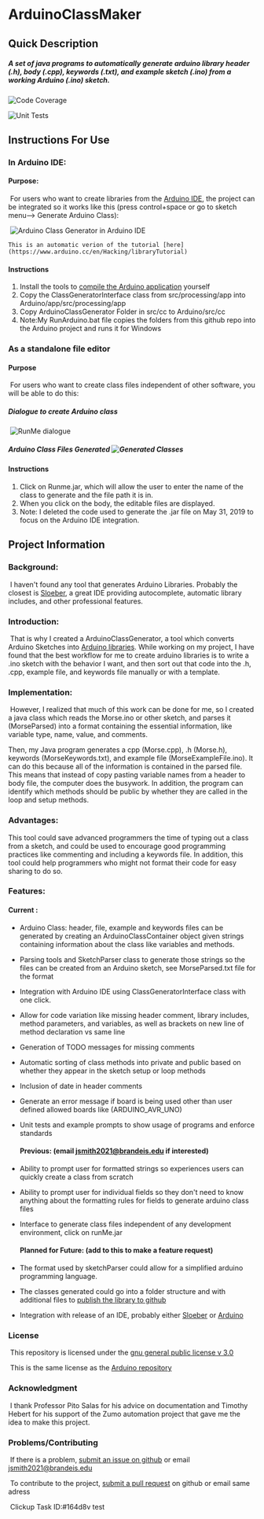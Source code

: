 ﻿# ArduinoClassMaker

## Quick Description

##### A set of java programs to automatically generate arduino library header (.h), body (.cpp), keywords (.txt), and example sketch (.ino) from a working Arduino (.ino) sketch.

![Code Coverage](codeCoverage.PNG)
	
![Unit Tests](UnitTests.PNG)

## Instructions For Use

### In Arduino IDE:

#### 		Purpose:

​		For users who want to create libraries from the [Arduino IDE](https://github.com/arduino/Arduino), the project can be integrated so it works like this (press control+space or go to sketch menu--> Generate Arduino Class):

​	![Arduino Class Generator in Arduino IDE](ArduinoClassGen.gif)

	This is an automatic verion of the tutorial [here] (https://www.arduino.cc/en/Hacking/libraryTutorial)

#### 	Instructions

 1. Install the tools to [compile the Arduino application](https://github.com/arduino/Arduino/wiki/Building-Arduino) yourself
 2. Copy the ClassGeneratorInterface class from src/processing/app into Arduino/app/src/processing/app
 3. Copy ArduinoClassGenerator Folder in src/cc to  Arduino/src/cc 
 4. Note:My RunArduino.bat  file copies the folders from this github repo into the Arduino project and runs it for Windows

### As a standalone file editor

#### 		Purpose

​		For users who want to create class files independent of other software, you will be able to do this:

##### 					Dialogue to create Arduino class

​			![RunMe dialogue](RunMeDialogue.PNG)

##### 					Arduino Class Files Generated											![Generated Classes](GeneratedClasses.PNG)

#### 	Instructions

1. Click on Runme.jar, which will allow the user to enter the name of the class to generate and the file 	path it is in.
2. When you click on the body, the editable files are displayed.
3. Note: I deleted the code used to generate the .jar file on May 31, 2019 to focus on the Arduino IDE integration.

## Project Information

### **Background:** 

​	I haven't found any tool that generates Arduino Libraries. 	Probably the closest is [Sloeber](http://eclipse.baeyens.it/installAdvice.shtml), a great IDE providing autocomplete, automatic library includes, and other professional features.

### **Introduction:** 

​	That is why I created a ArduinoClassGenerator, a tool which converts Arduino Sketches into [Arduino libraries](https://www.arduino.cc/en/Hacking/LibraryTutorial). While working on my project, I have found that the best workflow for me to create arduino libraries is to write a .ino sketch with the behavior I want, and then sort out that code into the .h, .cpp, example file, and keywords file manually or with a template.

### **Implementation:** 

​	However, I realized that much of this work can be done for me, so I created a java class which reads the Morse.ino or other sketch, and parses it (MorseParsed) into a format containing the essential information, like variable type, name, value, and comments.

Then, my Java program generates a cpp (Morse.cpp), .h (Morse.h), keywords (MorseKeywords.txt), and example file (MorseExampleFile.ino). It can do this because all of the information is contained in the parsed file. This means that instead of copy pasting variable names from a header to body file, the computer does the busywork. In addition, the program can identify which methods should be public by whether they are called in the loop and setup methods.

### **Advantages:** 

This tool could save advanced programmers the time of typing out a class from a sketch, and could be used to encourage good programming practices like commenting and including a keywords file. In addition, this tool could help programmers who might not format their code for easy sharing to do so.

### **Features:** 

#### 	Current :   

- Arduino Class: header, file, example and keywords files can be generated by creating an ArduinoClassContainer object given strings containing information about the class like variables and methods. 

- Parsing tools and SketchParser class to generate those strings so the files can be created from an Arduino sketch, see MorseParsed.txt file for the format

- Integration with Arduino IDE using ClassGeneratorInterface class with one click.

- Allow for code variation like missing header comment, library includes, method parameters, and variables, as well as brackets on new line of method declaration vs same line

- Generation of TODO messages for missing comments

- Automatic sorting of class methods into private and public based on whether they appear in the sketch setup or loop methods

- Inclusion of date in header comments

- Generate an error message if board is being used other than user defined allowed boards like (ARDUINO_AVR_UNO)

- Unit tests and example prompts to show usage of programs and enforce standards

  #### Previous: (email jsmith2021@brandeis.edu if interested)

- Ability to prompt user for formatted strings so experiences users can quickly create a class from scratch

- Ability to prompt user for individual fields so they don't need to know anything about the formatting rules for fields to generate arduino class files

- Interface to generate class files independent of any development environment, click on runMe.jar

  #### Planned for Future: (add to this to make a feature request)

- The format used by sketchParser could allow for a simplified arduino programming language.

- The classes generated could go into a folder structure and with additional files to [publish the library to github](https://github.com/arduino/Arduino/wiki/Library-Manager-FAQ)

- Integration with release of an IDE, probably either [Sloeber](https://eclipse.baeyens.it/) or [Arduino](https://www.arduino.cc/en/Main/Software)

### License

​	This repository is licensed under the [gnu general public license v 3.0](https://www.gnu.org/licenses/gpl-3.0.en.html)

​	This is the same license as the [Arduino repository](https://github.com/arduino/Arduino)

### Acknowledgment

​	I thank Professor Pito Salas for his advice on documentation and Timothy Hebert for his support of the Zumo automation project that gave me the idea to make this project.

### Problems/Contributing

​	If there is a problem, [submit an issue on github](https://help.github.com/en/articles/creating-an-issue) or email jsmith2021@brandeis.edu

​	To contribute to the project, [submit a pull request](https://help.github.com/en/articles/creating-a-pull-request) on github or email same adress

​	Clickup Task ID:#164d8v test
